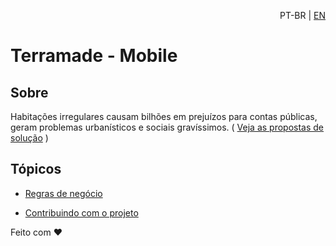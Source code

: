 


<!--<p align="center"><img src="https://img.shields.io/github/languages/code-size/felipe-pazam/Projeto-Terramade?color=yellow&logo=terramade&style=flat-square">
<img src="https://img.shields.io/github/license/felipe-pazam/Projeto-Terramade?style=flat-square"></p>-->

<p align="right">PT-BR | <a href="https://github.com/felipe-pazam/Projeto-Terramade/edit/main/Readme.md">EN</a></p>

# Terramade - Mobile

## Sobre

Habitações irregulares causam bilhões em prejuízos para contas públicas, geram problemas urbanísticos e sociais gravíssimos. ( <a href="https://github.com/felipe-andersen/terramade-p/blob/main/propostas-de-solucao.md">Veja as propostas de solução<a> )

<!--
## Principais formas de monetização
Fornecer ferramentas para o usuário planejar a compra de imóveis, administrar imóveis, obter serviços relacionados, receber ofertas de financiamento para reforma e outros recursos como painés solares, e outros. Inclui uma rede social onde um usuário pode postar e fazer um "diário de obra" através de uma ferramenta específica. Pessoas que se indentificarem podem contribuir financeiramente (app fica com 10 - 20% do valor).
-->
  
## Tópicos 
  
  * <a href=""> Regras de negócio </a>
  
  * <a href=""> Contribuindo com o projeto </a>

  
  Feito com :heart:
